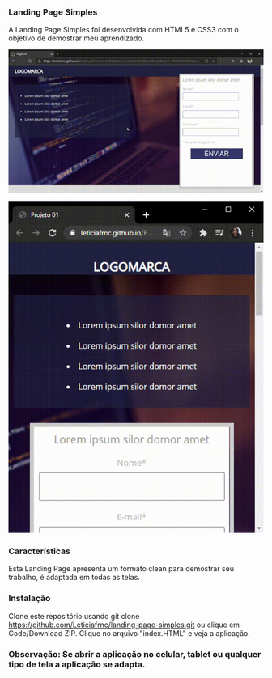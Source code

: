 ### Landing Page Simples


A Landing Page Simples foi desenvolvida com HTML5 e CSS3 com o objetivo de demostrar meu aprendizado.

![Screenshot](Projeto01.gif)

![Screenshot](Projeto01-mobile.gif)


### Características
Esta Landing Page apresenta um formato clean para demostrar seu trabalho, é adaptada em todas as telas.

### Instalação 

Clone este repositório usando git clone https://github.com/Leticiafrnc/landing-page-simples.git ou clique em Code/Download ZIP.
Clique no arquivo "index.HTML" e veja a aplicação.

### Observação: Se abrir a aplicação no celular, tablet ou qualquer tipo de tela a aplicação se adapta.

 
